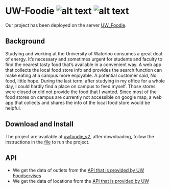 # UW-Foodie ![alt text](https://git.uwaterloo.ca/ece-651-w20/uw-foodie/raw/master/uw_foodie_doc/Logo/logo_yellow.png "Logo Version1") ![alt text](https://git.uwaterloo.ca/ece-651-w20/uw-foodie/raw/master/uw_foodie_doc/Logo/logo_black.png "Logo Version2")
Our project has been deployed on the server [UW_Foodie](http://liuxin21.com).

## Background
Studying and working at the University of Waterloo consumes a great deal of energy. It’s necessary and sometimes urgent for students and faculty to find the nearest tasty food that’s available in a convenient way. A web app that collects the local food store info and provides the search function can make eating at a campus more enjoyable.
A potential customer said, No food, little hope. During the last term, after studying in my office for a whole day, I could hardly find a place on campus to feed myself. Those stores were closed or did not provide the food that I wanted. Since most of the food stores on campus are currently not accessible on google map, a web app that collects and shares the info of the local food store would be helpful.
## Download and Install
The project are available at [uwfoodie_v2](https://git.uwaterloo.ca/ece-651-w20/uw-foodie/tree/master/uwfoodie_v2), after downloading, follow the instructions in the [file](https://git.uwaterloo.ca/ece-651-w20/uw-foodie/blob/master/uwfoodie_v2/README.md) to run the project.


## API
* We get the data of outlets from the [API that is provided by UW Foodservises](https://github.com/uWaterloo/api-documentation/tree/master/v2/foodservices) 
* We get the data of locations from the [API that is provided by UW](https://github.com/uWaterloo/api-documentation/tree/master/v2/buildings)




